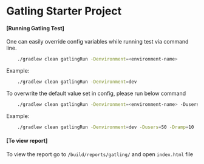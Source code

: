 # Gatling Starter Project

#### [Running Gatling Test]
One can easily override config variables while running test via command line.
  
```bash    
    ./gradlew clean gatlingRun -Denvironment=<environment-name>
```
Example:

```bash    
    ./gradlew clean gatlingRun -Denvironment=dev
```

To overwrite the default value set in config, please run below command

```bash    
    ./gradlew clean gatlingRun -Denvironment=<environment-name> -Dusers=<no-of-users> -Dramp=<run-time-in seconds>
```

Example:

```bash    
    ./gradlew clean gatlingRun -Denvironment=dev -Dusers=50 -Dramp=10
```

#### [To view report]

To view the report go to `/build/reports/gatling/` and open `index.html` file

